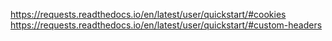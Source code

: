 
https://requests.readthedocs.io/en/latest/user/quickstart/#cookies
https://requests.readthedocs.io/en/latest/user/quickstart/#custom-headers
